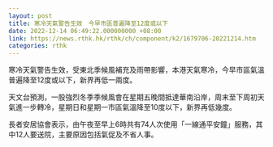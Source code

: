```yaml
---
layout: post
title: 寒冷天氣警告生效　今早市區普遍降至12度或以下
date: 2022-12-14 06:49:22.000000000 +08:00
link: https://news.rthk.hk/rthk/ch/component/k2/1679706-20221214.htm
categories: rthk
---
```


寒冷天氣警告生效，受東北季候風補充及雨帶影響，本港天氣寒冷，今早市區氣溫普遍降至12度或以下，新界再低一兩度。

天文台預測，一股強烈冬季季候風會在星期五晚間抵達華南沿岸，周末至下周初天氣進一步轉冷，星期日和星期一市區氣溫降至10度以下，新界再低幾度。

長者安居協會表示，由午夜至早上6時共有74人次使用「一線通平安鐘」服務，其中12人要送院，主要原因包括氣促及不省人事。
